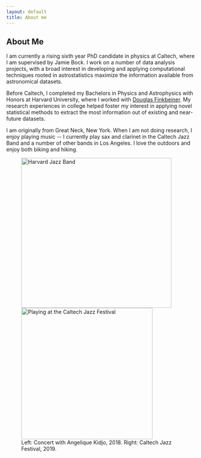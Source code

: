 ```yaml
---
layout: default
title: About me
---
```

<div class="text-left">
<h2 class="post-title">About Me</h2>
<p>
I am currently a rising sixth year PhD candidate in physics at Caltech, where I am supervised by Jamie Bock. I work on a number of data analysis projects, with a broad interest in developing and applying computational techniques rooted in astrostatistics maximize the information available from astronomical datasets.
<p>  

Before Caltech, I completed my Bachelors in Physics and Astrophysics with Honors at Harvard University, where I worked with <a href="https://faun.rc.fas.harvard.edu/nebel/dfink//">Douglas Finkbeiner</a>. My research experiences in college helped foster my interest in applying novel statistical methods to extract the most information out of existing and near-future datasets.
</p>
  
<p>
  I am originally from Great Neck, New York. When I am not doing research, I enjoy playing music -- I currently play sax and clarinet in the Caltech Jazz Band and a number of other bands in Los Angeles. I love the outdoors and enjoy both biking and hiking.
 </p>
</div>
<div class="text-center">
<p align="center">
  <figure>
  <img src="/img/angelique_kidjo_concert.JPG" width="400" alt="Harvard Jazz Band" />
   <img src='/img/caltech_jazz.jpg' width="350" alt="Playing at the Caltech Jazz Festival" />
   <figcaption>
      Left: Concert with Angelique Kidjo, 2018. Right: Caltech Jazz Festival, 2019.
    </figcaption>
  </figure>
</p>
</div>
